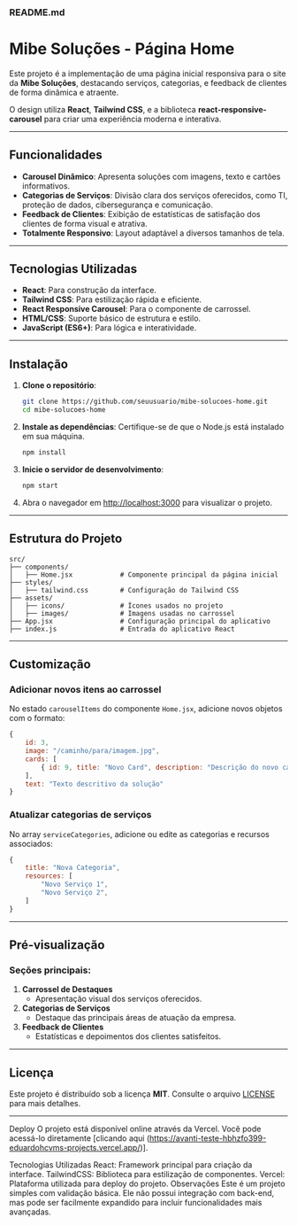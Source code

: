 
### README.md

# Mibe Soluções - Página Home

Este projeto é a implementação de uma página inicial responsiva para o site da **Mibe Soluções**, destacando serviços, categorias, e feedback de clientes de forma dinâmica e atraente. 

O design utiliza **React**, **Tailwind CSS**, e a biblioteca **react-responsive-carousel** para criar uma experiência moderna e interativa.

---

## **Funcionalidades**

- **Carousel Dinâmico**: Apresenta soluções com imagens, texto e cartões informativos.
- **Categorias de Serviços**: Divisão clara dos serviços oferecidos, como TI, proteção de dados, cibersegurança e comunicação.
- **Feedback de Clientes**: Exibição de estatísticas de satisfação dos clientes de forma visual e atrativa.
- **Totalmente Responsivo**: Layout adaptável a diversos tamanhos de tela.

---

## **Tecnologias Utilizadas**

- **React**: Para construção da interface.
- **Tailwind CSS**: Para estilização rápida e eficiente.
- **React Responsive Carousel**: Para o componente de carrossel.
- **HTML/CSS**: Suporte básico de estrutura e estilo.
- **JavaScript (ES6+)**: Para lógica e interatividade.

---

## **Instalação**

1. **Clone o repositório**:
   ```bash
   git clone https://github.com/seuusuario/mibe-solucoes-home.git
   cd mibe-solucoes-home
   ```

2. **Instale as dependências**:
   Certifique-se de que o Node.js está instalado em sua máquina.
   ```bash
   npm install
   ```

3. **Inicie o servidor de desenvolvimento**:
   ```bash
   npm start
   ```

4. Abra o navegador em [http://localhost:3000](http://localhost:3000) para visualizar o projeto.

---

## **Estrutura do Projeto**

```plaintext
src/
├── components/
│   ├── Home.jsx            # Componente principal da página inicial
├── styles/
│   ├── tailwind.css        # Configuração do Tailwind CSS
├── assets/
│   ├── icons/              # Ícones usados no projeto
│   ├── images/             # Imagens usadas no carrossel
├── App.jsx                 # Configuração principal do aplicativo
├── index.js                # Entrada do aplicativo React
```

---

## **Customização**

### Adicionar novos itens ao carrossel
No estado `carouselItems` do componente `Home.jsx`, adicione novos objetos com o formato:
```javascript
{
    id: 3,
    image: "/caminho/para/imagem.jpg",
    cards: [
        { id: 9, title: "Novo Card", description: "Descrição do novo card" }
    ],
    text: "Texto descritivo da solução"
}
```

### Atualizar categorias de serviços
No array `serviceCategories`, adicione ou edite as categorias e recursos associados:
```javascript
{
    title: "Nova Categoria",
    resources: [
        "Novo Serviço 1",
        "Novo Serviço 2",
    ]
}
```

---

## **Pré-visualização**

### **Seções principais**:

1. **Carrossel de Destaques**
   - Apresentação visual dos serviços oferecidos.
2. **Categorias de Serviços**
   - Destaque das principais áreas de atuação da empresa.
3. **Feedback de Clientes**
   - Estatísticas e depoimentos dos clientes satisfeitos.

---

## **Licença**

Este projeto é distribuído sob a licença **MIT**. Consulte o arquivo [LICENSE](./LICENSE) para mais detalhes.

---




Deploy
O projeto está disponível online através da Vercel. Você pode acessá-lo diretamente [clicando aqui (https://avanti-teste-hbhzfo399-eduardohcvms-projects.vercel.app/)].

Tecnologias Utilizadas
React: Framework principal para criação da interface.
TailwindCSS: Biblioteca para estilização de componentes.
Vercel: Plataforma utilizada para deploy do projeto.
Observações
Este é um projeto simples com validação básica. Ele não possui integração com back-end, mas pode ser facilmente expandido para incluir funcionalidades mais avançadas.
